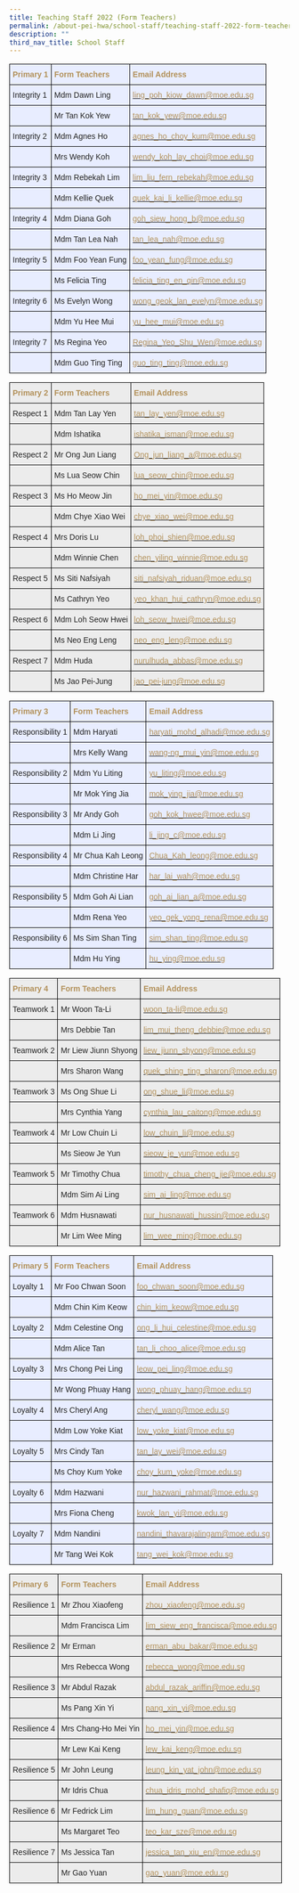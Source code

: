 ```yaml
---
title: Teaching Staff 2022 (Form Teachers)
permalink: /about-pei-hwa/school-staff/teaching-staff-2022-form-teachers/
description: ""
third_nav_title: School Staff
---
```

<style type="text/css">
.tg  {border-collapse:collapse;border-spacing:0;}
.tg td{border-color:black;border-style:solid;border-width:1px;font-family:Arial, sans-serif;font-size:14px;
  overflow:hidden;padding:10px 5px;word-break:normal;}
.tg th{border-color:black;border-style:solid;border-width:1px;font-family:Arial, sans-serif;font-size:14px;
  font-weight:normal;overflow:hidden;padding:10px 5px;word-break:normal;}
.tg .tg-lmb7{background-color:#E8EDFF;color:#B29059;text-align:left;vertical-align:top}
.tg .tg-ys2m{background-color:#E8EDFF;color:#B29059;font-weight:bold;text-align:left;vertical-align:top}
.tg .tg-lr6o{background-color:#E8EDFF;color:#222;text-align:left;vertical-align:middle}
</style>
<table class="tg">
<thead>
  <tr>
    <th class="tg-ys2m"><span style="font-weight:700;color:#B29059">Primary 1</span></th>
    <th class="tg-ys2m"><span style="font-weight:700;color:#B29059">Form Teachers</span></th>
    <th class="tg-ys2m"><span style="font-weight:700;color:#B29059">Email Address</span></th>
  </tr>
</thead>
<tbody>
  <tr>
    <td class="tg-lr6o"><span style="color:#222">Integrity 1</span></td>
    <td class="tg-lr6o"><span style="color:#222">Mdm Dawn Ling</span></td>
    <td class="tg-lmb7"><a href="mailto:ling_poh_kiow_dawn@moe.edu.sg"><span style="text-decoration:none;color:#B29059">ling_poh_kiow_dawn@moe.edu.sg</span></a></td>
  </tr>
  <tr>
    <td class="tg-lr6o"><span style="color:#222"> </span></td>
    <td class="tg-lr6o"><span style="color:#222">Mr Tan Kok Yew</span></td>
    <td class="tg-lmb7"><a href="mailto:tan_kok_yew@moe.edu.sg"><span style="text-decoration:none;color:#B29059">tan_kok_yew@moe.edu.sg</span></a></td>
  </tr>
  <tr>
    <td class="tg-lr6o"><span style="color:#222">Integrity 2</span></td>
    <td class="tg-lr6o"><span style="color:#222">Mdm Agnes Ho</span></td>
    <td class="tg-lmb7"><a href="mailto:agnes_ho_choy_kum@moe.edu.sg"><span style="text-decoration:none;color:#B29059">agnes_ho_choy_kum@moe.edu.sg</span></a></td>
  </tr>
  <tr>
    <td class="tg-lr6o"><span style="color:#222"> </span></td>
    <td class="tg-lr6o"><span style="color:#222">Mrs Wendy Koh</span></td>
    <td class="tg-lmb7"><a href="mailto:wendy_koh_lay_choi@moe.edu.sg"><span style="text-decoration:none;color:#B29059">wendy_koh_lay_choi@moe.edu.sg</span></a></td>
  </tr>
  <tr>
    <td class="tg-lr6o"><span style="color:#222">Integrity 3</span></td>
    <td class="tg-lr6o"><span style="color:#222">Mdm Rebekah Lim</span></td>
    <td class="tg-lmb7"><a href="mailto:lim_liu_fern_rebekah@moe.edu.sg"><span style="text-decoration:none;color:#B29059">lim_liu_fern_rebekah@moe.edu.sg</span></a></td>
  </tr>
  <tr>
    <td class="tg-lr6o"><span style="color:#222"> </span></td>
    <td class="tg-lr6o"><span style="color:#222">Mdm Kellie Quek</span></td>
    <td class="tg-lmb7"><a href="mailto:quek_kai_li_kellie@moe.edu.sg"><span style="text-decoration:none;color:#B29059">quek_kai_li_kellie@moe.edu.sg</span></a></td>
  </tr>
  <tr>
    <td class="tg-lr6o"><span style="color:#222">Integrity 4</span></td>
    <td class="tg-lr6o"><span style="color:#222">Mdm Diana Goh</span></td>
    <td class="tg-lmb7"><a href="mailto:goh_siew_hong_b@moe.edu.sg"><span style="text-decoration:none;color:#B29059">goh_siew_hong_b@moe.edu.sg</span></a></td>
  </tr>
  <tr>
    <td class="tg-lr6o"><span style="color:#222"> </span></td>
    <td class="tg-lr6o"><span style="color:#222">Mdm Tan Lea Nah</span></td>
    <td class="tg-lmb7"><a href="mailto:tan_lea_nah@moe.edu.sg"><span style="text-decoration:none;color:#B29059">tan_lea_nah@moe.edu.sg</span></a></td>
  </tr>
  <tr>
    <td class="tg-lr6o"><span style="color:#222">Integrity 5</span></td>
    <td class="tg-lr6o"><span style="color:#222">Mdm Foo Yean Fung</span></td>
    <td class="tg-lmb7"><a href="mailto:foo_yean_fung@moe.edu.sg"><span style="text-decoration:none;color:#B29059">foo_yean_fung@moe.edu.sg</span></a></td>
  </tr>
  <tr>
    <td class="tg-lr6o"><span style="color:#222"> </span></td>
    <td class="tg-lr6o"><span style="color:#222">Ms Felicia Ting</span></td>
    <td class="tg-lmb7"><a href="mailto:felicia_ting_en_qin@moe.edu.sg"><span style="text-decoration:none;color:#B29059">felicia_ting_en_qin@moe.edu.sg</span></a></td>
  </tr>
  <tr>
    <td class="tg-lr6o"><span style="color:#222">Integrity 6</span></td>
    <td class="tg-lr6o"><span style="color:#222">Ms Evelyn Wong</span></td>
    <td class="tg-lmb7"><a href="mailto:wong_geok_lan_evelyn@moe.edu.sg"><span style="text-decoration:none;color:#B29059">wong_geok_lan_evelyn@moe.edu.sg</span></a></td>
  </tr>
  <tr>
    <td class="tg-lr6o"><span style="color:#222"> </span></td>
    <td class="tg-lr6o"><span style="color:#222">Mdm Yu Hee Mui</span></td>
    <td class="tg-lmb7"><a href="mailto:yu_hee_mui@moe.edu.sg"><span style="text-decoration:none;color:#B29059">yu_hee_mui@moe.edu.sg</span></a></td>
  </tr>
  <tr>
    <td class="tg-lr6o"><span style="color:#222">Integrity 7</span></td>
    <td class="tg-lr6o"><span style="color:#222">Ms Regina Yeo</span></td>
    <td class="tg-lmb7"><a href="mailto:Regina_Yeo_Shu_Wen@moe.edu.sg"><span style="text-decoration:none;color:#B29059">Regina_Yeo_Shu_Wen@moe.edu.sg</span></a></td>
  </tr>
  <tr>
    <td class="tg-lr6o"><span style="color:#222"> </span></td>
    <td class="tg-lr6o"><span style="color:#222">Mdm Guo Ting Ting</span></td>
    <td class="tg-lmb7"><a href="mailto:guo_ting_ting@moe.edu.sg"><span style="text-decoration:none;color:#B29059">guo_ting_ting@moe.edu.sg</span></a></td>
  </tr>
</tbody>
</table>

<style type="text/css">
.tg  {border-collapse:collapse;border-spacing:0;}
.tg td{border-color:black;border-style:solid;border-width:1px;font-family:Arial, sans-serif;font-size:14px;
  overflow:hidden;padding:10px 5px;word-break:normal;}
.tg th{border-color:black;border-style:solid;border-width:1px;font-family:Arial, sans-serif;font-size:14px;
  font-weight:normal;overflow:hidden;padding:10px 5px;word-break:normal;}
.tg .tg-fxx4{background-color:#ECECEC;color:#222;text-align:left;vertical-align:middle}
.tg .tg-2x16{background-color:#ECECEC;color:#B29059;font-weight:bold;text-align:left;vertical-align:top}
.tg .tg-gqk5{background-color:#ECECEC;color:#B29059;text-align:left;vertical-align:top}
</style>
<table class="tg">
<thead>
  <tr>
    <th class="tg-2x16"><span style="font-weight:700;color:#B29059">Primary 2</span></th>
    <th class="tg-2x16"><span style="font-weight:700;color:#B29059">Form Teachers</span></th>
    <th class="tg-2x16"><span style="font-weight:700;color:#B29059">Email Address</span></th>
  </tr>
</thead>
<tbody>
  <tr>
    <td class="tg-fxx4"><span style="color:#222">Respect 1</span></td>
    <td class="tg-fxx4"><span style="color:#222">Mdm Tan Lay Yen</span></td>
    <td class="tg-gqk5"><a href="mailto:tan_lay_yen@moe.edu.sg"><span style="text-decoration:none;color:#B29059">tan_lay_yen@moe.edu.sg</span></a></td>
  </tr>
  <tr>
    <td class="tg-fxx4"><span style="color:#222"> </span></td>
    <td class="tg-fxx4"><span style="color:#222">Mdm Ishatika</span></td>
    <td class="tg-gqk5"><a href="mailto:ishatika_isman@moe.edu.sg"><span style="text-decoration:none;color:#B29059">ishatika_isman@moe.edu.sg</span></a></td>
  </tr>
  <tr>
    <td class="tg-fxx4"><span style="color:#222">Respect 2</span></td>
    <td class="tg-fxx4"><span style="color:#222">Mr Ong Jun Liang</span></td>
    <td class="tg-gqk5"><a href="mailto:Ong_jun_liang_a@moe.edu.sg"><span style="text-decoration:none;color:#B29059">Ong_jun_liang_a@moe.edu.sg</span></a></td>
  </tr>
  <tr>
    <td class="tg-fxx4"><span style="color:#222"> </span></td>
    <td class="tg-fxx4"><span style="color:#222">Ms Lua Seow Chin</span></td>
    <td class="tg-gqk5"><a href="mailto:lua_seow_chin@moe.edu.sg"><span style="text-decoration:none;color:#B29059">lua_seow_chin@moe.edu.sg</span></a></td>
  </tr>
  <tr>
    <td class="tg-fxx4"><span style="color:#222">Respect 3</span></td>
    <td class="tg-fxx4"><span style="color:#222">Ms Ho Meow Jin</span></td>
    <td class="tg-gqk5"><a href="mailto:ho_mei_yin@moe.edu.sg"><span style="text-decoration:none;color:#B29059">ho_mei_yin@moe.edu.sg</span></a></td>
  </tr>
  <tr>
    <td class="tg-fxx4"><span style="color:#222"> </span></td>
    <td class="tg-fxx4"><span style="color:#222">Mdm Chye Xiao Wei</span></td>
    <td class="tg-gqk5"><a href="mailto:chye_xiao_wei@moe.edu.sg"><span style="text-decoration:none;color:#B29059">chye_xiao_wei@moe.edu.sg</span></a></td>
  </tr>
  <tr>
    <td class="tg-fxx4"><span style="color:#222">Respect 4</span></td>
    <td class="tg-fxx4"><span style="color:#222">Mrs Doris Lu</span></td>
    <td class="tg-gqk5"><a href="mailto:loh_phoi_shien@moe.edu.sg"><span style="text-decoration:none;color:#B29059">loh_phoi_shien@moe.edu.sg</span></a></td>
  </tr>
  <tr>
    <td class="tg-fxx4"><span style="color:#222"> </span></td>
    <td class="tg-fxx4"><span style="color:#222">Mdm Winnie Chen</span></td>
    <td class="tg-gqk5"><a href="mailto:chen_yiling_winnie@moe.edu.sg"><span style="text-decoration:none;color:#B29059">chen_yiling_winnie@moe.edu.sg</span></a></td>
  </tr>
  <tr>
    <td class="tg-fxx4"><span style="color:#222">Respect 5</span></td>
    <td class="tg-fxx4"><span style="color:#222">Ms Siti Nafsiyah</span></td>
    <td class="tg-gqk5"><a href="mailto:siti_nafsiyah_riduan@moe.edu.sg"><span style="text-decoration:none;color:#B29059">siti_nafsiyah_riduan@moe.edu.sg</span></a></td>
  </tr>
  <tr>
    <td class="tg-fxx4"><span style="color:#222"> </span></td>
    <td class="tg-fxx4"><span style="color:#222">Ms Cathryn Yeo</span></td>
    <td class="tg-gqk5"><a href="mailto:yeo_khan_hui_cathryn@moe.edu.sg"><span style="text-decoration:none;color:#B29059">yeo_khan_hui_cathryn@moe.edu.sg</span></a></td>
  </tr>
  <tr>
    <td class="tg-fxx4"><span style="color:#222">Respect 6</span></td>
    <td class="tg-fxx4"><span style="color:#222">Mdm Loh Seow Hwei</span></td>
    <td class="tg-gqk5"><a href="mailto:loh_seow_hwei@moe.edu.sg"><span style="text-decoration:none;color:#B29059">loh_seow_hwei@moe.edu.sg</span></a></td>
  </tr>
  <tr>
    <td class="tg-fxx4"><span style="color:#222"> </span></td>
    <td class="tg-fxx4"><span style="color:#222">Ms Neo Eng Leng</span></td>
    <td class="tg-gqk5"><a href="mailto:neo_eng_leng@moe.edu.sg"><span style="text-decoration:none;color:#B29059">neo_eng_leng@moe.edu.sg</span></a></td>
  </tr>
  <tr>
    <td class="tg-fxx4"><span style="color:#222">Respect 7</span></td>
    <td class="tg-fxx4"><span style="color:#222">Mdm Huda</span></td>
    <td class="tg-gqk5"><a href="mailto:nurulhuda_abbas@moe.edu.sg"><span style="text-decoration:none;color:#B29059">nurulhuda_abbas@moe.edu.sg</span></a></td>
  </tr>
  <tr>
    <td class="tg-fxx4"><span style="color:#222"> </span></td>
    <td class="tg-fxx4"><span style="color:#222">Ms Jao Pei-Jung</span></td>
    <td class="tg-gqk5"><a href="mailto:jao_pei-jung@moe.edu.sg"><span style="text-decoration:none;color:#B29059">jao_pei-jung@moe.edu.sg</span></a></td>
  </tr>
</tbody>
</table>

<style type="text/css">
.tg  {border-collapse:collapse;border-spacing:0;}
.tg td{border-color:black;border-style:solid;border-width:1px;font-family:Arial, sans-serif;font-size:14px;
  overflow:hidden;padding:10px 5px;word-break:normal;}
.tg th{border-color:black;border-style:solid;border-width:1px;font-family:Arial, sans-serif;font-size:14px;
  font-weight:normal;overflow:hidden;padding:10px 5px;word-break:normal;}
.tg .tg-lmb7{background-color:#E8EDFF;color:#B29059;text-align:left;vertical-align:top}
.tg .tg-ys2m{background-color:#E8EDFF;color:#B29059;font-weight:bold;text-align:left;vertical-align:top}
.tg .tg-lr6o{background-color:#E8EDFF;color:#222;text-align:left;vertical-align:middle}
</style>
<table class="tg">
<thead>
  <tr>
    <th class="tg-ys2m"><span style="font-weight:700;color:#B29059">Primary 3</span></th>
    <th class="tg-ys2m"><span style="font-weight:700;color:#B29059">Form Teachers</span></th>
    <th class="tg-ys2m"><span style="font-weight:700;color:#B29059">Email Address</span></th>
  </tr>
</thead>
<tbody>
  <tr>
    <td class="tg-lr6o"><span style="color:#222">Responsibility 1</span></td>
    <td class="tg-lr6o"><span style="color:#222">Mdm Haryati</span></td>
    <td class="tg-lmb7"><a href="mailto:haryati_mohd_alhadi@moe.edu.sg"><span style="text-decoration:none;color:#B29059">haryati_mohd_alhadi@moe.edu.sg</span></a></td>
  </tr>
  <tr>
    <td class="tg-lr6o"><span style="color:#222"> </span></td>
    <td class="tg-lr6o"><span style="color:#222">Mrs Kelly Wang</span></td>
    <td class="tg-lmb7"><a href="mailto:wang-ng_mui_yin@moe.edu.sg"><span style="text-decoration:none;color:#B29059">wang-ng_mui_yin@moe.edu.sg</span></a></td>
  </tr>
  <tr>
    <td class="tg-lr6o"><span style="color:#222">Responsibility 2</span></td>
    <td class="tg-lr6o"><span style="color:#222">Mdm Yu Liting</span></td>
    <td class="tg-lmb7"><a href="mailto:yu_liting@moe.edu.sg"><span style="text-decoration:none;color:#B29059">yu_liting@moe.edu.sg</span></a></td>
  </tr>
  <tr>
    <td class="tg-lr6o"><span style="color:#222"> </span></td>
    <td class="tg-lr6o"><span style="color:#222">Mr Mok Ying Jia</span></td>
    <td class="tg-lmb7"><a href="mailto:mok_ying_jia@moe.edu.sg"><span style="text-decoration:none;color:#B29059">mok_ying_jia@moe.edu.sg</span></a></td>
  </tr>
  <tr>
    <td class="tg-lr6o"><span style="color:#222">Responsibility 3</span></td>
    <td class="tg-lr6o"><span style="color:#222">Mr Andy Goh</span></td>
    <td class="tg-lmb7"><a href="mailto:goh_kok_hwee@moe.edu.sg"><span style="text-decoration:none;color:#B29059">goh_kok_hwee@moe.edu.sg</span></a></td>
  </tr>
  <tr>
    <td class="tg-lr6o"><span style="color:#222"> </span></td>
    <td class="tg-lr6o"><span style="color:#222">Mdm Li Jing</span></td>
    <td class="tg-lmb7"><a href="mailto:li_jing_c@moe.edu.sg%C2%A0"><span style="text-decoration:none;color:#B29059">li_jing_c@moe.edu.sg </span></a></td>
  </tr>
  <tr>
    <td class="tg-lr6o"><span style="color:#222">Responsibility 4</span></td>
    <td class="tg-lr6o"><span style="color:#222">Mr Chua Kah Leong</span></td>
    <td class="tg-lmb7"><a href="mailto:Chua_Kah_leong@moe.edu.sg"><span style="text-decoration:none;color:#B29059">Chua_Kah_leong@moe.edu.sg</span></a></td>
  </tr>
  <tr>
    <td class="tg-lr6o"><span style="color:#222"> </span></td>
    <td class="tg-lr6o"><span style="color:#222">Mdm Christine Har</span></td>
    <td class="tg-lmb7"><a href="mailto:har_lai_wah@moe.edu.sg"><span style="text-decoration:none;color:#B29059">har_lai_wah@moe.edu.sg</span></a></td>
  </tr>
  <tr>
    <td class="tg-lr6o"><span style="color:#222">Responsibility 5</span></td>
    <td class="tg-lr6o"><span style="color:#222">Mdm Goh Ai Lian</span></td>
    <td class="tg-lmb7"><a href="mailto:goh_ai_lian_a@moe.edu.sg"><span style="text-decoration:none;color:#B29059">goh_ai_lian_a@moe.edu.sg</span></a></td>
  </tr>
  <tr>
    <td class="tg-lr6o"><span style="color:#222"> </span></td>
    <td class="tg-lr6o"><span style="color:#222">Mdm Rena Yeo</span></td>
    <td class="tg-lmb7"><a href="mailto:yeo_gek_yong_rena@moe.edu.sg"><span style="text-decoration:none;color:#B29059">yeo_gek_yong_rena@moe.edu.sg</span></a></td>
  </tr>
  <tr>
    <td class="tg-lr6o"><span style="color:#222">Responsibility 6</span></td>
    <td class="tg-lr6o"><span style="color:#222">Ms Sim Shan Ting</span></td>
    <td class="tg-lmb7"><a href="mailto:sim_shan_ting@moe.edu.sg"><span style="text-decoration:none;color:#B29059">sim_shan_ting@moe.edu.sg</span></a></td>
  </tr>
  <tr>
    <td class="tg-lr6o"><span style="color:#222"> </span></td>
    <td class="tg-lr6o"><span style="color:#222">Mdm Hu Ying</span></td>
    <td class="tg-lmb7"><a href="mailto:hu_ying@moe.edu.sg"><span style="text-decoration:none;color:#B29059">hu_ying@moe.edu.sg</span></a></td>
  </tr>
</tbody>
</table>

<style type="text/css">
.tg  {border-collapse:collapse;border-spacing:0;}
.tg td{border-color:black;border-style:solid;border-width:1px;font-family:Arial, sans-serif;font-size:14px;
  overflow:hidden;padding:10px 5px;word-break:normal;}
.tg th{border-color:black;border-style:solid;border-width:1px;font-family:Arial, sans-serif;font-size:14px;
  font-weight:normal;overflow:hidden;padding:10px 5px;word-break:normal;}
.tg .tg-fxx4{background-color:#ECECEC;color:#222;text-align:left;vertical-align:middle}
.tg .tg-2x16{background-color:#ECECEC;color:#B29059;font-weight:bold;text-align:left;vertical-align:top}
.tg .tg-gqk5{background-color:#ECECEC;color:#B29059;text-align:left;vertical-align:top}
</style>
<table class="tg">
<thead>
  <tr>
    <th class="tg-2x16"><span style="font-weight:700;color:#B29059">Primary 4</span></th>
    <th class="tg-2x16"><span style="font-weight:700;color:#B29059">Form Teachers</span></th>
    <th class="tg-2x16"><span style="font-weight:700;color:#B29059">Email Address</span></th>
  </tr>
</thead>
<tbody>
  <tr>
    <td class="tg-fxx4"><span style="color:#222">Teamwork 1</span></td>
    <td class="tg-fxx4"><span style="color:#222">Mr Woon Ta-Li</span></td>
    <td class="tg-gqk5"><a href="mailto:woon_ta-li@moe.edu.sg"><span style="text-decoration:none;color:#B29059">woon_ta-li@moe.edu.sg</span></a></td>
  </tr>
  <tr>
    <td class="tg-fxx4"><span style="color:#222"> </span></td>
    <td class="tg-fxx4"><span style="color:#222">Mrs Debbie Tan</span></td>
    <td class="tg-gqk5"><a href="mailto:lim_mui_theng_debbie@moe.edu.sg"><span style="text-decoration:none;color:#B29059">lim_mui_theng_debbie@moe.edu.sg</span></a></td>
  </tr>
  <tr>
    <td class="tg-fxx4"><span style="color:#222">Teamwork 2</span></td>
    <td class="tg-fxx4"><span style="color:#222">Mr Liew Jiunn Shyong</span></td>
    <td class="tg-gqk5"><a href="mailto:liew_jiunn_shyong@moe.edu.sg"><span style="text-decoration:none;color:#B29059">liew_jiunn_shyong@moe.edu.sg</span></a></td>
  </tr>
  <tr>
    <td class="tg-fxx4"><span style="color:#222"> </span></td>
    <td class="tg-fxx4"><span style="color:#222">Mrs Sharon Wang</span></td>
    <td class="tg-gqk5"><a href="mailto:quek_shing_ting_sharon@moe.edu.sg"><span style="text-decoration:none;color:#B29059">quek_shing_ting_sharon@moe.edu.sg</span></a></td>
  </tr>
  <tr>
    <td class="tg-fxx4"><span style="color:#222">Teamwork 3</span></td>
    <td class="tg-fxx4"><span style="color:#222">Ms Ong Shue Li</span></td>
    <td class="tg-gqk5"><a href="mailto:ong_shue_li@moe.edu.sg"><span style="text-decoration:none;color:#B29059">ong_shue_li@moe.edu.sg</span></a></td>
  </tr>
  <tr>
    <td class="tg-fxx4"><span style="color:#222"> </span></td>
    <td class="tg-fxx4"><span style="color:#222">Mrs Cynthia Yang</span></td>
    <td class="tg-gqk5"><a href="mailto:cynthia_lau_caitong@moe.edu.sg"><span style="text-decoration:none;color:#B29059">cynthia_lau_caitong@moe.edu.sg</span></a></td>
  </tr>
  <tr>
    <td class="tg-fxx4"><span style="color:#222">Teamwork 4</span></td>
    <td class="tg-fxx4"><span style="color:#222">Mr Low Chuin Li</span></td>
    <td class="tg-gqk5"><a href="mailto:low_chuin_li@moe.edu.sg"><span style="text-decoration:none;color:#B29059">low_chuin_li@moe.edu.sg</span></a></td>
  </tr>
  <tr>
    <td class="tg-fxx4"><span style="color:#222"> </span></td>
    <td class="tg-fxx4"><span style="color:#222">Ms Sieow Je Yun</span></td>
    <td class="tg-gqk5"><a href="mailto:sieow_je_yun@moe.edu.sg"><span style="text-decoration:none;color:#B29059">sieow_je_yun@moe.edu.sg</span></a></td>
  </tr>
  <tr>
    <td class="tg-fxx4"><span style="color:#222">Teamwork 5</span></td>
    <td class="tg-fxx4"><span style="color:#222">Mr Timothy Chua</span></td>
    <td class="tg-gqk5"><a href="mailto:timothy_chua_cheng_jie@moe.edu.sg"><span style="text-decoration:none;color:#B29059">timothy_chua_cheng_jie@moe.edu.sg</span></a></td>
  </tr>
  <tr>
    <td class="tg-fxx4"><span style="color:#222"> </span></td>
    <td class="tg-fxx4"><span style="color:#222">Mdm Sim Ai Ling</span></td>
    <td class="tg-gqk5"><a href="mailto:sim_ai_ling@moe.edu.sg"><span style="text-decoration:none;color:#B29059">sim_ai_ling@moe.edu.sg</span></a></td>
  </tr>
  <tr>
    <td class="tg-fxx4"><span style="color:#222">Teamwork 6</span></td>
    <td class="tg-fxx4"><span style="color:#222">Mdm Husnawati</span></td>
    <td class="tg-gqk5"><a href="mailto:nur_husnawati_hussin@moe.edu.sg"><span style="text-decoration:none;color:#B29059">nur_husnawati_hussin@moe.edu.sg</span></a></td>
  </tr>
  <tr>
    <td class="tg-fxx4"><span style="color:#222"> </span></td>
    <td class="tg-fxx4"><span style="color:#222">Mr Lim Wee Ming</span></td>
    <td class="tg-gqk5"><a href="mailto:lim_wee_ming@moe.edu.sg"><span style="text-decoration:none;color:#B29059">lim_wee_ming@moe.edu.sg </span></a></td>
  </tr>
</tbody>
</table>

<style type="text/css">
.tg  {border-collapse:collapse;border-spacing:0;}
.tg td{border-color:black;border-style:solid;border-width:1px;font-family:Arial, sans-serif;font-size:14px;
  overflow:hidden;padding:10px 5px;word-break:normal;}
.tg th{border-color:black;border-style:solid;border-width:1px;font-family:Arial, sans-serif;font-size:14px;
  font-weight:normal;overflow:hidden;padding:10px 5px;word-break:normal;}
.tg .tg-lmb7{background-color:#E8EDFF;color:#B29059;text-align:left;vertical-align:top}
.tg .tg-ys2m{background-color:#E8EDFF;color:#B29059;font-weight:bold;text-align:left;vertical-align:top}
.tg .tg-lr6o{background-color:#E8EDFF;color:#222;text-align:left;vertical-align:middle}
</style>
<table class="tg">
<thead>
  <tr>
    <th class="tg-ys2m"><span style="font-weight:700;color:#B29059">Primary 5</span></th>
    <th class="tg-ys2m"><span style="font-weight:700;color:#B29059">Form Teachers</span></th>
    <th class="tg-ys2m"><span style="font-weight:700;color:#B29059">Email Address</span></th>
  </tr>
</thead>
<tbody>
  <tr>
    <td class="tg-lr6o"><span style="color:#222">Loyalty 1</span></td>
    <td class="tg-lr6o"><span style="color:#222">Mr Foo Chwan Soon</span></td>
    <td class="tg-lmb7"><a href="mailto:foo_chwan_soon@moe.edu.sg"><span style="text-decoration:none;color:#B29059">foo_chwan_soon@moe.edu.sg</span></a></td>
  </tr>
  <tr>
    <td class="tg-lr6o"><span style="color:#222"> </span></td>
    <td class="tg-lr6o"><span style="color:#222">Mdm Chin Kim Keow</span></td>
    <td class="tg-lmb7"><a href="mailto:chin_kim_keow@moe.edu.sg"><span style="text-decoration:none;color:#B29059">chin_kim_keow@moe.edu.sg</span></a></td>
  </tr>
  <tr>
    <td class="tg-lr6o"><span style="color:#222">Loyalty 2</span></td>
    <td class="tg-lr6o"><span style="color:#222">Mdm Celestine Ong</span></td>
    <td class="tg-lmb7"><a href="mailto:ong_li_hui_celestine@moe.edu.sg"><span style="text-decoration:none;color:#B29059">ong_li_hui_celestine@moe.edu.sg</span></a></td>
  </tr>
  <tr>
    <td class="tg-lr6o"><span style="color:#222"> </span></td>
    <td class="tg-lr6o"><span style="color:#222">Mdm Alice Tan</span></td>
    <td class="tg-lmb7"><a href="mailto:tan_li_choo_alice@moe.edu.sg"><span style="text-decoration:none;color:#B29059">tan_li_choo_alice@moe.edu.sg</span></a></td>
  </tr>
  <tr>
    <td class="tg-lr6o"><span style="color:#222">Loyalty 3</span></td>
    <td class="tg-lr6o"><span style="color:#222">Mrs Chong Pei Ling</span></td>
    <td class="tg-lmb7"><a href="mailto:leow_pei_ling@moe.edu.sg"><span style="text-decoration:none;color:#B29059">leow_pei_ling@moe.edu.sg</span></a></td>
  </tr>
  <tr>
    <td class="tg-lr6o"><span style="color:#222"> </span></td>
    <td class="tg-lr6o"><span style="color:#222">Mr Wong Phuay Hang</span></td>
    <td class="tg-lmb7"><a href="mailto:wong_phuay_hang@moe.edu.sg"><span style="text-decoration:none;color:#B29059">wong_phuay_hang@moe.edu.sg</span></a></td>
  </tr>
  <tr>
    <td class="tg-lr6o"><span style="color:#222">Loyalty 4</span></td>
    <td class="tg-lr6o"><span style="color:#222">Mrs Cheryl Ang</span></td>
    <td class="tg-lmb7"><a href="mailto:cheryl_wang@moe.edu.sg"><span style="text-decoration:none;color:#B29059">cheryl_wang@moe.edu.sg</span></a><br></td>
  </tr>
  <tr>
    <td class="tg-lr6o"><span style="color:#222"> </span></td>
    <td class="tg-lr6o"><span style="color:#222">Mdm Low Yoke Kiat</span></td>
    <td class="tg-lmb7"><a href="mailto:low_yoke_kiat@moe.edu.sg"><span style="text-decoration:none;color:#B29059">low_yoke_kiat@moe.edu.sg</span></a></td>
  </tr>
  <tr>
    <td class="tg-lr6o"><span style="color:#222">Loyalty 5</span></td>
    <td class="tg-lr6o"><span style="color:#222">Mrs Cindy Tan</span></td>
    <td class="tg-lmb7"><a href="mailto:tan_lay_wei@moe.edu.sg"><span style="text-decoration:none;color:#B29059">tan_lay_wei@moe.edu.sg</span></a></td>
  </tr>
  <tr>
    <td class="tg-lr6o"><span style="color:#222"> </span></td>
    <td class="tg-lr6o"><span style="color:#222">Ms Choy Kum Yoke</span></td>
    <td class="tg-lmb7"><a href="mailto:choy_kum_yoke@moe.edu.sg"><span style="text-decoration:none;color:#B29059">choy_kum_yoke@moe.edu.sg</span></a></td>
  </tr>
  <tr>
    <td class="tg-lr6o"><span style="color:#222">Loyalty 6</span></td>
    <td class="tg-lr6o"><span style="color:#222">Mdm Hazwani</span></td>
    <td class="tg-lmb7"><a href="mailto:nur_hazwani_rahmat@moe.edu.sg"><span style="text-decoration:none;color:#B29059">nur_hazwani_rahmat@moe.edu.sg</span></a></td>
  </tr>
  <tr>
    <td class="tg-lr6o"><span style="color:#222"> </span></td>
    <td class="tg-lr6o"><span style="color:#222">Mrs Fiona Cheng</span></td>
    <td class="tg-lmb7"><a href="mailto:kwok_lan_yi@moe.edu.sg"><span style="text-decoration:none;color:#B29059">kwok_lan_yi@moe.edu.sg</span></a></td>
  </tr>
  <tr>
    <td class="tg-lr6o"><span style="color:#222">Loyalty 7</span></td>
    <td class="tg-lr6o"><span style="color:#222">Mdm Nandini</span></td>
    <td class="tg-lmb7"><a href="mailto:nandini_thavarajalingam@moe.edu.sg"><span style="text-decoration:none;color:#B29059"> nandini_thavarajalingam@moe.edu.sg</span></a></td>
  </tr>
  <tr>
    <td class="tg-lr6o"><span style="color:#222"> </span></td>
    <td class="tg-lr6o"><span style="color:#222">Mr Tang Wei Kok</span></td>
    <td class="tg-lmb7"><a href="mailto:tang_wei_kok@moe.edu.sg"><span style="text-decoration:none;color:#B29059">tang_wei_kok@moe.edu.sg</span></a></td>
  </tr>
</tbody>
</table>

<style type="text/css">
.tg  {border-collapse:collapse;border-spacing:0;}
.tg td{border-color:black;border-style:solid;border-width:1px;font-family:Arial, sans-serif;font-size:14px;
  overflow:hidden;padding:10px 5px;word-break:normal;}
.tg th{border-color:black;border-style:solid;border-width:1px;font-family:Arial, sans-serif;font-size:14px;
  font-weight:normal;overflow:hidden;padding:10px 5px;word-break:normal;}
.tg .tg-fxx4{background-color:#ECECEC;color:#222;text-align:left;vertical-align:middle}
.tg .tg-2x16{background-color:#ECECEC;color:#B29059;font-weight:bold;text-align:left;vertical-align:top}
.tg .tg-gqk5{background-color:#ECECEC;color:#B29059;text-align:left;vertical-align:top}
</style>
<table class="tg">
<thead>
  <tr>
    <th class="tg-2x16"><span style="font-weight:700;color:#B29059">Primary 6</span></th>
    <th class="tg-2x16"><span style="font-weight:700;color:#B29059">Form Teachers</span></th>
    <th class="tg-2x16"><span style="font-weight:700;color:#B29059">Email Address</span></th>
  </tr>
</thead>
<tbody>
  <tr>
    <td class="tg-fxx4"><span style="color:#222">Resilience 1</span></td>
    <td class="tg-fxx4"><span style="color:#222">Mr Zhou Xiaofeng</span></td>
    <td class="tg-gqk5"><a href="mailto:zhou_xiaofeng@moe.edu.sg"><span style="text-decoration:none;color:#B29059">zhou_xiaofeng@moe.edu.sg</span></a></td>
  </tr>
  <tr>
    <td class="tg-fxx4"><span style="color:#222"> </span></td>
    <td class="tg-fxx4"><span style="color:#222">Mdm Francisca Lim</span></td>
    <td class="tg-gqk5"><a href="mailto:lim_siew_eng_francisca@moe.edu.sg"><span style="text-decoration:none;color:#B29059">lim_siew_eng_francisca@moe.edu.sg</span></a></td>
  </tr>
  <tr>
    <td class="tg-fxx4"><span style="color:#222">Resilience 2</span></td>
    <td class="tg-fxx4"><span style="color:#222">Mr Erman</span></td>
    <td class="tg-gqk5"><a href="mailto:erman_abu_bakar@moe.edu.sg"><span style="text-decoration:none;color:#B29059">erman_abu_bakar@moe.edu.sg</span></a></td>
  </tr>
  <tr>
    <td class="tg-fxx4"><span style="color:#222"> </span></td>
    <td class="tg-fxx4"><span style="color:#222">Mrs Rebecca Wong</span></td>
    <td class="tg-gqk5"><a href="mailto:rebecca_wong@moe.edu.sg"><span style="text-decoration:none;color:#B29059">rebecca_wong@moe.edu.sg</span></a></td>
  </tr>
  <tr>
    <td class="tg-fxx4"><span style="color:#222">Resilience 3</span></td>
    <td class="tg-fxx4"><span style="color:#222">Mr Abdul Razak</span></td>
    <td class="tg-gqk5"><a href="mailto:abdul_razak_ariffin@moe.edu.sg"><span style="text-decoration:none;color:#B29059">abdul_razak_ariffin@moe.edu.sg</span></a></td>
  </tr>
  <tr>
    <td class="tg-fxx4"><span style="color:#222"> </span></td>
    <td class="tg-fxx4"><span style="color:#222">Ms Pang Xin Yi</span></td>
    <td class="tg-gqk5"><a href="mailto:pang_xin_yi@moe.edu.sg"><span style="text-decoration:none;color:#B29059">pang_xin_yi@moe.edu.sg</span></a></td>
  </tr>
  <tr>
    <td class="tg-fxx4"><span style="color:#222">Resilience 4</span></td>
    <td class="tg-fxx4"><span style="color:#222">Mrs Chang-Ho Mei Yin</span></td>
    <td class="tg-gqk5"><a href="mailto:ho_mei_yin@moe.edu.sg"><span style="text-decoration:none;color:#B29059">ho_mei_yin@moe.edu.sg</span></a></td>
  </tr>
  <tr>
    <td class="tg-fxx4"><span style="color:#222"> </span></td>
    <td class="tg-fxx4"><span style="color:#222">Mr Lew Kai Keng</span></td>
    <td class="tg-gqk5"><a href="mailto:lew_kai_keng@moe.edu.sg"><span style="text-decoration:none;color:#B29059">lew_kai_keng@moe.edu.sg</span></a></td>
  </tr>
  <tr>
    <td class="tg-fxx4"><span style="color:#222">Resilience 5</span></td>
    <td class="tg-fxx4"><span style="color:#222">Mr John Leung</span></td>
    <td class="tg-gqk5"><a href="mailto:leung_kin_yat_john@moe.edu.sg"><span style="text-decoration:none;color:#B29059">leung_kin_yat_john@moe.edu.sg</span></a></td>
  </tr>
  <tr>
    <td class="tg-fxx4"><span style="color:#222"> </span></td>
    <td class="tg-fxx4"><span style="color:#222">Mr Idris Chua</span></td>
    <td class="tg-gqk5"><a href="mailto:chua_idris_mohd_shafiq@moe.edu.sg"><span style="text-decoration:none;color:#B29059">chua_idris_mohd_shafiq@moe.edu.sg</span></a></td>
  </tr>
  <tr>
    <td class="tg-fxx4"><span style="color:#222">Resilience 6</span></td>
    <td class="tg-fxx4"><span style="color:#222">Mr Fedrick Lim</span></td>
    <td class="tg-gqk5"><a href="mailto:lim_hung_guan@moe.edu.sg"><span style="text-decoration:none;color:#B29059">lim_hung_guan@moe.edu.sg</span></a></td>
  </tr>
  <tr>
    <td class="tg-fxx4"><span style="color:#222"> </span></td>
    <td class="tg-fxx4"><span style="color:#222">Ms Margaret Teo </span></td>
    <td class="tg-gqk5"><a href="mailto:teo_kar_sze@moe.edu.sg"><span style="text-decoration:none;color:#B29059">teo_kar_sze@moe.edu.sg</span></a></td>
  </tr>
  <tr>
    <td class="tg-fxx4"><span style="color:#222">Resilience 7</span></td>
    <td class="tg-fxx4"><span style="color:#222">Ms Jessica Tan</span></td>
    <td class="tg-gqk5"><a href="mailto:jessica_tan_xiu_en@moe.edu.sg"><span style="text-decoration:none;color:#B29059">jessica_tan_xiu_en@moe.edu.sg</span></a></td>
  </tr>
  <tr>
    <td class="tg-fxx4"><span style="color:#222"> </span></td>
    <td class="tg-fxx4"><span style="color:#222">Mr Gao Yuan</span></td>
    <td class="tg-gqk5"><a href="mailto:gao_yuan@moe.edu.sg"><span style="text-decoration:none;color:#B29059">gao_yuan@moe.edu.sg</span></a></td>
  </tr>
</tbody>
</table>